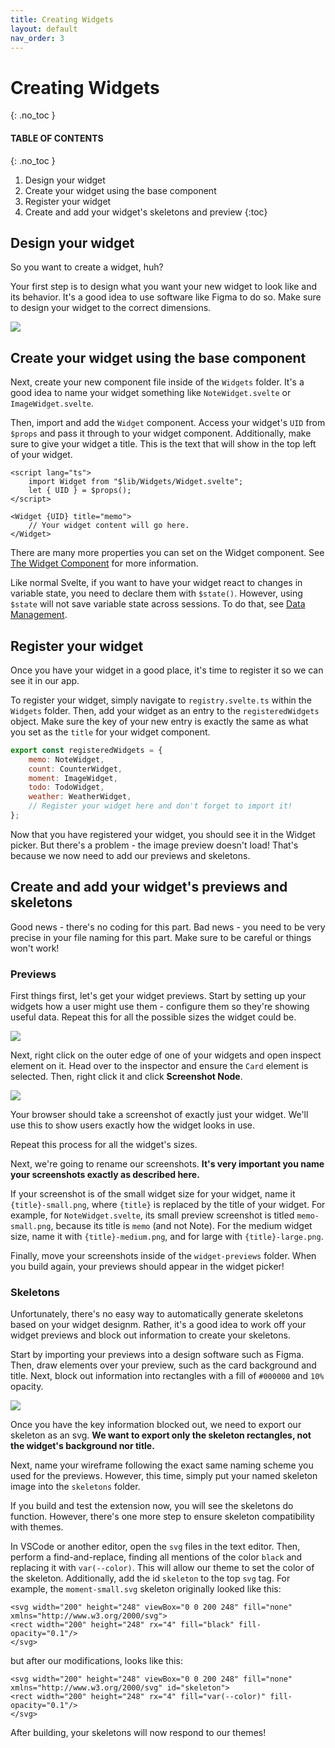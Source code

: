 ```yaml
---
title: Creating Widgets
layout: default
nav_order: 3
---
```


# Creating Widgets
{: .no_toc }

#### TABLE OF CONTENTS
{: .no_toc }
1. Design your widget
2. Create your widget using the base component
3. Register your widget
4. Create and add your widget's skeletons and preview
{:toc}

## Design your widget
So you want to create a widget, huh?

Your first step is to design what you want your new widget to look like and its behavior. It's a good idea to use software like Figma to do so. Make sure to design your widget to the correct dimensions.

<img src="/docs/assets/img/sizing_guide.png" />

## Create your widget using the base component

Next, create your new component file inside of the `Widgets` folder. It's a good idea to name your widget something like `NoteWidget.svelte` or `ImageWidget.svelte`. 

Then, import and add the `Widget` component. Access your widget's `UID` from `$props` and pass it through to your widget component. Additionally, make sure to give your widget a title. This is the text that will show in the top left of your widget.

```svelte
<script lang="ts">
    import Widget from "$lib/Widgets/Widget.svelte";
    let { UID } = $props();
</script>

<Widget {UID} title="memo">
    // Your widget content will go here.
</Widget>
```

There are many more properties you can set on the Widget component. See [The Widget Component](./the-widget-component.html) for more information.

Like normal Svelte, if you want to have your widget react to changes in variable state, you need to declare them with `$state()`. However, using `$state` will not save variable state across sessions. To do that, see [Data Management](./data-management.html).

## Register your widget

Once you have your widget in a good place, it's time to register it so we can see it in our app.

To register your widget, simply navigate to `registry.svelte.ts` within the `Widgets` folder. Then, add your widget as an entry to the `registeredWidgets` object. Make sure the key of your new entry is exactly the same as what you set as the `title` for your widget component.

```js
export const registeredWidgets = {
    memo: NoteWidget,
    count: CounterWidget,
    moment: ImageWidget,
    todo: TodoWidget,
    weather: WeatherWidget,
    // Register your widget here and don't forget to import it!
};
```

Now that you have registered your widget, you should see it in the Widget picker. But there's a problem - the image preview doesn't load! That's because we now need to add our previews and skeletons.

## Create and add your widget's previews and skeletons

Good news - there's no coding for this part. Bad news - you need to be very precise in your file naming for this part. Make sure to be careful or things won't work!

### Previews

First things first, let's get your widget previews. Start by setting up your widgets how a user might use them - configure them so they're showing useful data. Repeat this for all the possible sizes the widget could be.

<img src="/docs/assets/img/example_screenshot_setup.png">

Next, right click on the outer edge of one of your widgets and open inspect element on it. Head over to the inspector and ensure the `Card` element is selected. Then, right click it and click **Screenshot Node**. 

<img src="/docs/assets/img/example_screenshot_inspect.png">

Your browser should take a screenshot of exactly just your widget. We'll use this to show users exactly how the widget looks in use. 

Repeat this process for all the widget's sizes.

Next, we're going to rename our screenshots. **It's very important you name your screenshots exactly as described here.**

If your screenshot is of the small widget size for your widget, name it `{title}-small.png`, where `{title}` is replaced by the title of your widget. For example, for `NoteWidget.svelte`, its small preview screenshot is titled `memo-small.png`, because its title is `memo` (and not Note). For the medium widget size, name it with `{title}-medium.png`, and for large with `{title}-large.png`. 

Finally, move your screenshots inside of the `widget-previews` folder. When you build again, your previews should appear in the widget picker!

### Skeletons

Unfortunately, there's no easy way to automatically generate skeletons based on your widget designm. Rather, it's a good idea to work off your widget previews and block out information to create your skeletons.

Start by importing your previews into a design software such as Figma. Then, draw elements over your preview, such as the card background and title. Next, block out information into rectangles with a fill of `#000000` and `10%` opacity. 

<img src="/docs/assets/img/example_wireframe.png">

Once you have the key information blocked out, we need to export our skeleton as an svg. **We want to export only the skeleton rectangles, not the widget's background nor title.**

Next, name your wireframe following the exact same naming scheme you used for the previews. However, this time, simply put your named skeleton image into the `skeletons` folder. 

If you build and test the extension now, you will see the skeletons do function. However, there's one more step to ensure skeleton compatibility with themes.

In VSCode or another editor, open the `svg` files in the text editor. Then, perform a find-and-replace, finding all mentions of the color `black` and replacing it with `var(--color)`. This will allow our theme to set the color of the skeleton. Additionally, add the id `skeleton` to the top `svg` tag. For example, the `moment-small.svg` skeleton originally looked like this:

```
<svg width="200" height="248" viewBox="0 0 200 248" fill="none" xmlns="http://www.w3.org/2000/svg">
<rect width="200" height="248" rx="4" fill="black" fill-opacity="0.1"/>
</svg>
```

but after our modifications, looks like this:

```
<svg width="200" height="248" viewBox="0 0 200 248" fill="none" xmlns="http://www.w3.org/2000/svg" id="skeleton">
<rect width="200" height="248" rx="4" fill="var(--color)" fill-opacity="0.1"/>
</svg>
```

After building, your skeletons will now respond to our themes!
